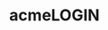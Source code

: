 ---
facebook: https://facebook.com/Acmelogin-1909128579375762
git: https://github.com/acmelogin
linkedin: https://linkedin.com/company/acmelogin
logohandle: acmelogin
sort: acmelogin
title: acmeLOGIN
twitter: https://x.com/acmelogin
website: https://acmelogin.com/
---